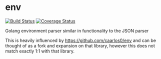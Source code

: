# env
[![Build Status](https://travis-ci.org/pcman312/env.svg?branch=master)](https://travis-ci.org/pcman312/env)
[![Coverage Status](https://coveralls.io/repos/github/pcman312/env/badge.svg?branch=travis)](https://coveralls.io/github/pcman312/env?branch=travis)

Golang environment parser similar in functionality to the JSON parser

This is heavily influenced by https://github.com/caarlos0/env and can be thought of as a fork and expansion on that
library, however this does not match exactly 1:1 with that library.

